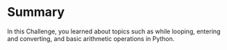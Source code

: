 # Summary

In this Challenge, you learned about topics such as while looping, entering and converting, and basic arithmetic operations in Python.